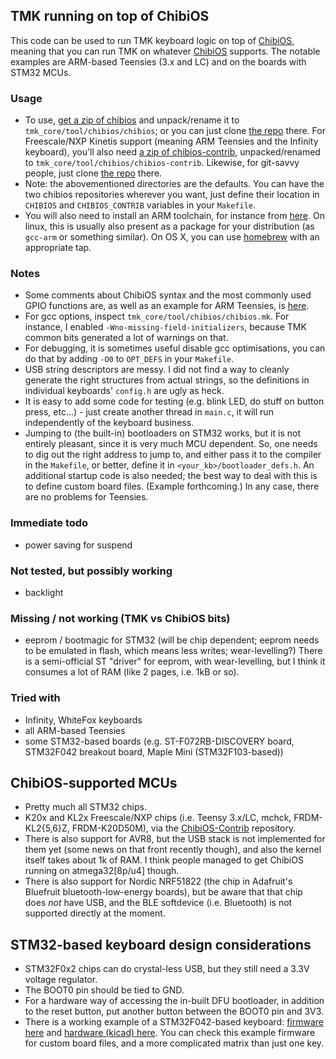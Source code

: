 ## TMK running on top of ChibiOS

This code can be used to run TMK keyboard logic on top of [ChibiOS], meaning that you can run TMK on whatever [ChibiOS] supports. The notable examples are ARM-based Teensies (3.x and LC) and on the boards with STM32 MCUs.

### Usage

- To use, [get a zip of chibios](https://github.com/ChibiOS/ChibiOS/archive/a7df9a891067621e8e1a5c2a2c0ceada82403afe.zip) and unpack/rename it to `tmk_core/tool/chibios/chibios`; or you can just clone [the repo](https://github.com/ChibiOS/ChibiOS) there. For Freescale/NXP Kinetis support (meaning ARM Teensies and the Infinity keyboard), you'll also need [a zip of chibios-contrib](https://github.com/ChibiOS/ChibiOS-Contrib/archive/e1311c4db6cd366cf760673f769e925741ac0ad3.zip), unpacked/renamed to `tmk_core/tool/chibios/chibios-contrib`. Likewise, for git-savvy people, just clone [the repo](https://github.com/ChibiOS/ChibiOS-Contrib) there.
- Note: the abovementioned directories are the defaults. You can have the two chibios repositories wherever you want, just define their location in `CHIBIOS` and `CHIBIOS_CONTRIB` variables in your `Makefile`.
- You will also need to install an ARM toolchain, for instance from [here](https://launchpad.net/gcc-arm-embedded). On linux, this is usually also present as a package for your distribution (as `gcc-arm` or something similar). On OS X, you can use [homebrew](http://brew.sh/) with an appropriate tap.

### Notes

- Some comments about ChibiOS syntax and the most commonly used GPIO functions are, as well as an example for ARM Teensies, is [here](https://github.com/tmk/tmk_keyboard/blob/master/keyboard/teensy_lc_onekey/instructions.md).
- For gcc options, inspect `tmk_core/tool/chibios/chibios.mk`. For instance, I enabled `-Wno-missing-field-initializers`, because TMK common bits generated a lot of warnings on that.
- For debugging, it is sometimes useful disable gcc optimisations, you can do that by adding `-O0` to `OPT_DEFS` in your `Makefile`.
- USB string descriptors are messy. I did not find a way to cleanly generate the right structures from actual strings, so the definitions in individual keyboards' `config.h` are ugly as heck.
- It is easy to add some code for testing (e.g. blink LED, do stuff on button press, etc...) - just create another thread in `main.c`, it will run independently of the keyboard business.
- Jumping to (the built-in) bootloaders on STM32 works, but it is not entirely pleasant, since it is very much MCU dependent. So, one needs to dig out the right address to jump to, and either pass it to the compiler in the `Makefile`, or better, define it in `<your_kb>/bootloader_defs.h`. An additional startup code is also needed; the best way to deal with this is to define custom board files. (Example forthcoming.) In any case, there are no problems for Teensies.


### Immediate todo

- power saving for suspend

### Not tested, but possibly working

- backlight

### Missing / not working (TMK vs ChibiOS bits)

- eeprom / bootmagic for STM32 (will be chip dependent; eeprom needs to be emulated in flash, which means less writes; wear-levelling?) There is a semi-official ST "driver" for eeprom, with wear-levelling, but I think it consumes a lot of RAM (like 2 pages, i.e. 1kB or so).

### Tried with

- Infinity, WhiteFox keyboards
- all ARM-based Teensies
- some STM32-based boards (e.g. ST-F072RB-DISCOVERY board, STM32F042 breakout board, Maple Mini (STM32F103-based))

## ChibiOS-supported MCUs

- Pretty much all STM32 chips.
- K20x and KL2x Freescale/NXP chips (i.e. Teensy 3.x/LC, mchck, FRDM-KL2{5,6}Z, FRDM-K20D50M), via the [ChibiOS-Contrib](https://github.com/ChibiOS/ChibiOS-Contrib) repository.
- There is also support for AVR8, but the USB stack is not implemented for them yet (some news on that front recently though), and also the kernel itself takes about 1k of RAM. I think people managed to get ChibiOS running on atmega32[8p/u4] though.
- There is also support for Nordic NRF51822 (the chip in Adafruit's Bluefruit bluetooth-low-energy boards), but be aware that that chip does *not* have USB, and the BLE softdevice (i.e. Bluetooth) is not supported directly at the moment.

## STM32-based keyboard design considerations

- STM32F0x2 chips can do crystal-less USB, but they still need a 3.3V voltage regulator.
- The BOOT0 pin should be tied to GND.
- For a hardware way of accessing the in-built DFU bootloader, in addition to the reset button, put another button between the BOOT0 pin and 3V3.
- There is a working example of a STM32F042-based keyboard: [firmware here](https://github.com/flabbergast/flabber_kbs/tree/master/kb45p) and [hardware (kicad) here](https://github.com/flabbergast/kicad/tree/master/kb45p). You can check this example firmware for custom board files, and a more complicated matrix than just one key.



[ChibiOS]: http://chibios.org
